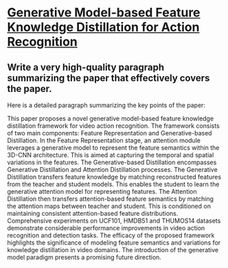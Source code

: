 # [Generative Model-based Feature Knowledge Distillation for Action   Recognition](https://arxiv.org/abs/2312.08644)

## Write a very high-quality paragraph summarizing the paper that effectively covers the paper.

 Here is a detailed paragraph summarizing the key points of the paper:

This paper proposes a novel generative model-based feature knowledge distillation framework for video action recognition. The framework consists of two main components: Feature Representation and Generative-based Distillation. In the Feature Representation stage, an attention module leverages a generative model to represent the feature semantics within the 3D-CNN architecture. This is aimed at capturing the temporal and spatial variations in the features. The Generative-based Distillation encompasses Generative Distillation and Attention Distillation processes. The Generative Distillation transfers feature knowledge by matching reconstructed features from the teacher and student models. This enables the student to learn the generative attention model for representing features. The Attention Distillation then transfers attention-based feature semantics by matching the attention maps between teacher and student. This is conditioned on maintaining consistent attention-based feature distributions. Comprehensive experiments on UCF101, HMDB51 and THUMOS14 datasets demonstrate considerable performance improvements in video action recognition and detection tasks. The efficacy of the proposed framework highlights the significance of modeling feature semantics and variations for knowledge distillation in video domains. The introduction of the generative model paradigm presents a promising future direction.
